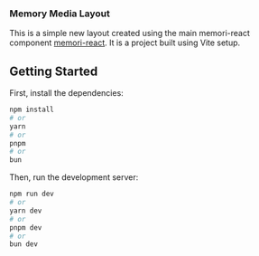 ### Memory Media Layout

This is a simple new layout created using the main memori-react component [memori-react](https://github.com/memori-ai/memori-react).
It is a project built using Vite setup.


## Getting Started

First, install the dependencies:

```bash
npm install
# or
yarn
# or
pnpm
# or
bun
```

Then, run the development server:

```bash
npm run dev
# or
yarn dev
# or
pnpm dev
# or
bun dev
```